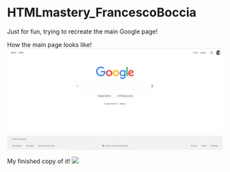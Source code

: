 # HTMLmastery_FrancescoBoccia

Just for fun, trying to recreate the main Google page!

How the main page looks like!
![](GooglePage.PNG)

My finished copy of it!
![](How%it%looks%like.PNG)
